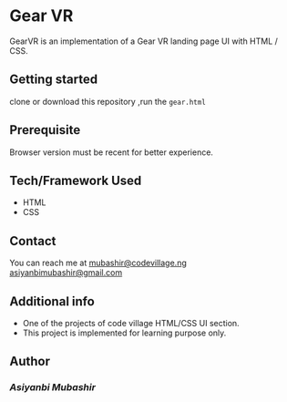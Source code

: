 # Gear VR
GearVR is an implementation of a Gear VR landing page UI with HTML / CSS.


## Getting started
clone or download this repository ,run the `gear.html` 
## Prerequisite
Browser version must be recent for better experience.

## Tech/Framework Used
- HTML
- CSS
## Contact
You can reach me at <mubashir@codevillage.ng>\
<asiyanbimubashir@gmail.com>
## Additional info 
- One of the  projects of code village HTML/CSS UI section.
- This project is implemented for learning purpose only.
## Author
### _*Asiyanbi Mubashir*_